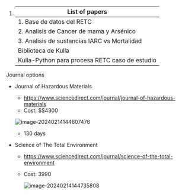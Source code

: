 



1. | List of papers                                 |
   | ---------------------------------------------- |
   | 1. Base de datos del RETC                      |
   | 2. Analisis de Cancer de mama y Arsénico       |
   | 3. Analisis de sustancias IARC vs Mortalidad   |
   | Biblioteca de Kulla                            |
   | Kulla-Python para procesa RETC caso de estudio |

Journal options

* Journal of Hazardous Materials

  * https://www.sciencedirect.com/journal/journal-of-hazardous-materials
  * Cost: $$4300

  ![image-20240214144607476](/home/reyes/.config/Typora/typora-user-images/image-20240214144607476.png)

  * 130 days

* Science of The Total Environment

  * https://www.sciencedirect.com/journal/science-of-the-total-environment

  * Cost: 3990

    ![image-20240214144735808](/home/reyes/.config/Typora/typora-user-images/image-20240214144735808.png)